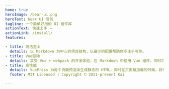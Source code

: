 ```yaml
---
home: true 
heroImage: /bear-ui.png 
heroText: bear UI 官网 
tagline: 一个简单好用的 UI 组件库 
actionText: 快速上手 → 
actionLink: /install/
features:

- title: 简洁至上 
  details: 以 Markdown 为中心的项目结构，以最少的配置帮助你专注于写作。
- title: Vue驱动 
  details: 享受 Vue + webpack 的开发体验，在 Markdown 中使用 Vue 组件，同时可以使用 Vue 来开发自定义主题。
- title: 高性能 
  details: VuePress 为每个页面预渲染生成静态的 HTML，同时在页面被加载的时候，将作为 SPA 运行。 
  footer: MIT Licensed | Copyright © 2021-present Kai 

---
```

